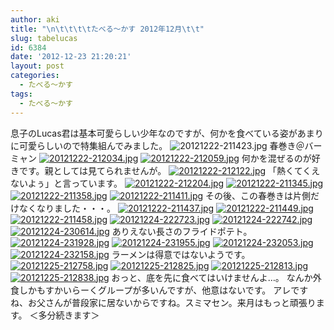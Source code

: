 ```yaml
---
author: aki
title: "\n\t\t\t\tたべる～かす 2012年12月\t\t"
slug: tabelucas
id: 6384
date: '2012-12-23 21:20:21'
layout: post
categories:
  - たべる～かす
tags:
  - たべる～かす
---
```


息子のLucas君は基本可愛らしい少年なのですが、何かを食べている姿があまりに可愛らしいので特集組んでみました。 ![20121222-211423.jpg](http://aki.shirai.as/wp-content/uploads/2012/12/20121222-211423.jpg) 春巻き＠バーミャン [![20121222-212034.jpg](http://aki.shirai.as/wp-content/uploads/2012/12/20121222-212034.jpg)](http://aki.shirai.as/wp-content/uploads/2012/12/20121222-212034.jpg) [![20121222-212059.jpg](http://aki.shirai.as/wp-content/uploads/2012/12/20121222-212059.jpg)](http://aki.shirai.as/wp-content/uploads/2012/12/20121222-212059.jpg) 何かを混ぜるのが好きです。親としては見てられませんが。 [![20121222-212122.jpg](http://aki.shirai.as/wp-content/uploads/2012/12/20121222-212122.jpg)](http://aki.shirai.as/wp-content/uploads/2012/12/20121222-212122.jpg) 「熱くてくえないよぅ」と言っています。 [![20121222-212204.jpg](http://aki.shirai.as/wp-content/uploads/2012/12/20121222-212204.jpg)](http://aki.shirai.as/wp-content/uploads/2012/12/20121222-212204.jpg) [![20121222-211345.jpg](http://aki.shirai.as/wp-content/uploads/2012/12/20121222-211345.jpg)](http://aki.shirai.as/wp-content/uploads/2012/12/20121222-211345.jpg) [![20121222-211358.jpg](http://aki.shirai.as/wp-content/uploads/2012/12/20121222-211358.jpg)](http://aki.shirai.as/wp-content/uploads/2012/12/20121222-211358.jpg) [![20121222-211411.jpg](http://aki.shirai.as/wp-content/uploads/2012/12/20121222-211411.jpg)](http://aki.shirai.as/wp-content/uploads/2012/12/20121222-211411.jpg) その後、この春巻きは片側だけなくなりました・・・。 [![20121222-211437.jpg](http://aki.shirai.as/wp-content/uploads/2012/12/20121222-211437.jpg)](http://aki.shirai.as/wp-content/uploads/2012/12/20121222-211437.jpg) [![20121222-211449.jpg](http://aki.shirai.as/wp-content/uploads/2012/12/20121222-211449.jpg)](http://aki.shirai.as/wp-content/uploads/2012/12/20121222-211449.jpg) [![20121222-211458.jpg](http://aki.shirai.as/wp-content/uploads/2012/12/20121222-211458.jpg)](http://aki.shirai.as/wp-content/uploads/2012/12/20121222-211458.jpg) [![20121224-222723.jpg](http://aki.shirai.as/wp-content/uploads/2012/12/20121224-222723.jpg)](http://aki.shirai.as/wp-content/uploads/2012/12/20121224-222723.jpg) [![20121224-222742.jpg](http://aki.shirai.as/wp-content/uploads/2012/12/20121224-222742.jpg)](http://aki.shirai.as/wp-content/uploads/2012/12/20121224-222742.jpg) [![20121224-230614.jpg](http://aki.shirai.as/wp-content/uploads/2012/12/20121224-230614.jpg)](http://aki.shirai.as/wp-content/uploads/2012/12/20121224-230614.jpg) ありえない長さのフライドポテト。 [![20121224-231928.jpg](http://aki.shirai.as/wp-content/uploads/2012/12/20121224-231928.jpg)](http://aki.shirai.as/wp-content/uploads/2012/12/20121224-231928.jpg) [![20121224-231955.jpg](http://aki.shirai.as/wp-content/uploads/2012/12/20121224-231955.jpg)](http://aki.shirai.as/wp-content/uploads/2012/12/20121224-231955.jpg) [![20121224-232053.jpg](http://aki.shirai.as/wp-content/uploads/2012/12/20121224-232053.jpg)](http://aki.shirai.as/wp-content/uploads/2012/12/20121224-232053.jpg) [![20121224-232158.jpg](http://aki.shirai.as/wp-content/uploads/2012/12/20121224-232158.jpg)](http://aki.shirai.as/wp-content/uploads/2012/12/20121224-232158.jpg) ラーメンは得意ではないようです。 [![20121225-212758.jpg](http://aki.shirai.as/wp-content/uploads/2012/12/20121225-212758.jpg)](http://aki.shirai.as/wp-content/uploads/2012/12/20121225-212758.jpg) [![20121225-212825.jpg](http://aki.shirai.as/wp-content/uploads/2012/12/20121225-212825.jpg)](http://aki.shirai.as/wp-content/uploads/2012/12/20121225-212825.jpg) [![20121225-212813.jpg](http://aki.shirai.as/wp-content/uploads/2012/12/20121225-212813.jpg)](http://aki.shirai.as/wp-content/uploads/2012/12/20121225-212813.jpg) [![20121225-212838.jpg](http://aki.shirai.as/wp-content/uploads/2012/12/20121225-212838.jpg)](http://aki.shirai.as/wp-content/uploads/2012/12/20121225-212838.jpg) おっと、底を先に食べてはいけませんよ…。 なんか外食しかもすかいらーくグループが多いんですが、他意はないです。 アレですね、お父さんが普段家に居ないからですね。スミマセン。来月はもっと頑張ります。 ＜多分続きます＞
